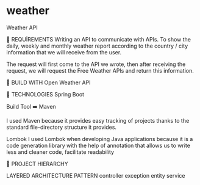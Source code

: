 # weather

Weather API 


 
📝 REQUİREMENTS
Writing an API to communicate with APIs. To show the daily, weekly and monthly weather report according to the country / city information that we will receive from the user.

The request will first come to the API we wrote, then after receiving the request, we will request the Free Weather APIs and return this information.


📝 BUILD WITH
 Open Weather API

  
📝 TECHNOLOGIES
Spring Boot





Build Tool ➡️ Maven

I used Maven because it provides easy tracking of projects thanks to the standard file-directory structure it provides.


Lombok
I used Lombok when developing Java applications because it is a code generation library with the help of annotation that allows us to write less and cleaner code, facilitate readability



📝 PROJECT HIERARCHY

LAYERED ARCHITECTURE PATTERN
controller
exception
entity
service


